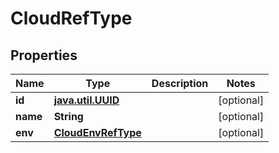 
# CloudRefType

## Properties
Name | Type | Description | Notes
------------ | ------------- | ------------- | -------------
**id** | [**java.util.UUID**](java.util.UUID.md) |  |  [optional]
**name** | **String** |  |  [optional]
**env** | [**CloudEnvRefType**](CloudEnvRefType.md) |  |  [optional]



